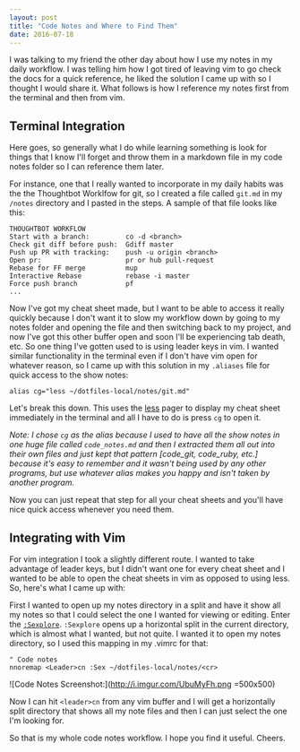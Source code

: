 ```yaml
---
layout: post
title: "Code Notes and Where to Find Them"
date: 2016-07-18
---
```


I was talking to my friend the other day about how I use my notes in my
daily workflow. I was telling him how I got tired of leaving vim to go check the
docs for a quick reference, he liked the solution I came up with so I thought I
would share it. What follows is how I reference my notes first from the terminal
and then from vim.

Terminal Integration
--------------------

Here goes, so generally what I do while learning something is look for things
that I know I'll forget and throw them in a markdown file in my code notes folder
so I can reference them later.

For instance, one that I really wanted to incorporate in my daily habits was the
the Thoughtbot Worklfow for git, so I created a file called `git.md` in my `/notes`
directory and I pasted in the steps. A sample of that file looks like this:

    THOUGHTBOT WORKFLOW
    Start with a branch:         co -d <branch>
    Check git diff before push:  Gdiff master
    Push up PR with tracking:    push -u origin <branch>
    Open pr:                     pr or hub pull-request
    Rebase for FF merge          mup
    Interactive Rebase           rebase -i master
    Force push branch            pf
    ...

Now I've got my cheat sheet made, but I want to be able to access it really
quickly because I don't want it to slow my workflow down by going to my notes
folder and opening the file and then switching back to my project, and now I've
got this other buffer open and soon I'll be experiencing tab death, etc.
So one thing I've gotten used to is using leader keys in vim. I wanted similar
functionality in the terminal even if I don't have vim open for whatever reason,
so I came up with this solution in my `.aliases` file for quick access to the
show notes:

    alias cg="less ~/dotfiles-local/notes/git.md"

Let's break this down. This uses the [less](http://ss64.com/bash/less.html) pager
to display my cheat sheet immediately in the terminal and all I have to do is press
`cg` to open it.

*Note: I chose `cg` as the alias because I used to have all the show notes in
one huge file called `code_notes.md` and then I extracted them all out into their
own files and just kept that pattern [code_git, code_ruby, etc.] because it's
easy to remember and it wasn't being used by any other programs, but use whatever
alias makes you happy and isn't taken by another program.*

Now you can just repeat that step for all your cheat sheets and you'll have
nice quick access whenever you need them.

Integrating with Vim
--------------------

For vim integration I took a slightly different route. I wanted to take
advantage of leader keys, but I didn't want one for every cheat sheet and I
wanted to be able to open the cheat sheets in vim as opposed to using less. So,
here's what I came up with:

First I wanted to open up my notes directory in a split and have it show all my
notes so that I could select the one I wanted for viewing or editing. Enter
the [`:Sexplore`](http://vimdoc.sourceforge.net/htmldoc/pi_netrw.html#:Sexplore).
`:Sexplore` opens up a horizontal split in the current directory, which is almost
what I wanted, but not quite. I wanted it to open my notes directory, so I used
this mapping in my .vimrc for that:

    " Code notes
    nnoremap <Leader>cn :Sex ~/dotfiles-local/notes/<cr>

![Code Notes Screenshot:](http://i.imgur.com/UbuMyFh.png =500x500)

Now I can hit `<leader>cn` from any vim buffer and I will get a horizontally split
directory that shows all my note files and then I can just select the one
I'm looking for.

So that is my whole code notes workflow. I hope you find it useful. Cheers.
